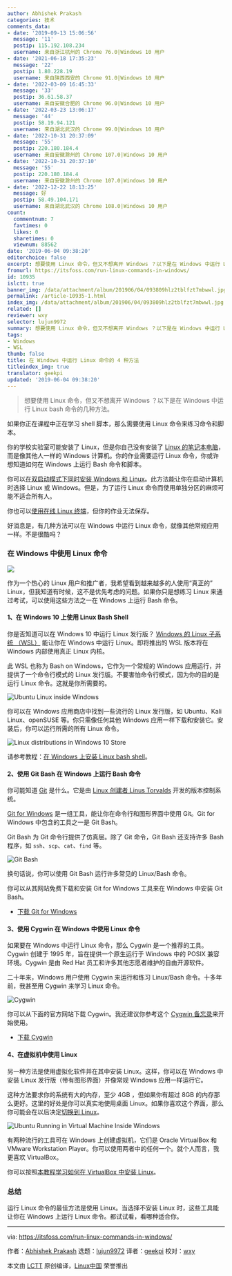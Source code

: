 ```yaml
---
author: Abhishek Prakash
categories: 技术
comments_data:
- date: '2019-09-13 15:06:56'
  message: '11'
  postip: 115.192.108.234
  username: 来自浙江杭州的 Chrome 76.0|Windows 10 用户
- date: '2021-06-18 17:35:23'
  message: '22'
  postip: 1.80.228.19
  username: 来自陕西西安的 Chrome 91.0|Windows 10 用户
- date: '2022-03-09 16:45:33'
  message: '33'
  postip: 36.61.58.37
  username: 来自安徽合肥的 Chrome 96.0|Windows 10 用户
- date: '2022-03-23 13:06:17'
  message: '44'
  postip: 58.19.94.121
  username: 来自湖北武汉的 Chrome 99.0|Windows 10 用户
- date: '2022-10-31 20:37:09'
  message: '55'
  postip: 220.180.184.4
  username: 来自安徽滁州的 Chrome 107.0|Windows 10 用户
- date: '2022-10-31 20:37:10'
  message: '55'
  postip: 220.180.184.4
  username: 来自安徽滁州的 Chrome 107.0|Windows 10 用户
- date: '2022-12-22 18:13:25'
  message: 好
  postip: 58.49.104.171
  username: 来自湖北武汉的 Chrome 108.0|Windows 10 用户
count:
  commentnum: 7
  favtimes: 0
  likes: 0
  sharetimes: 0
  viewnum: 88562
date: '2019-06-04 09:38:20'
editorchoice: false
excerpt: 想要使用 Linux 命令，但又不想离开 Windows ？以下是在 Windows 中运行 Linux bash 命令的几种方法。
fromurl: https://itsfoss.com/run-linux-commands-in-windows/
id: 10935
islctt: true
banner_img: /data/attachment/album/201906/04/093809hlz2tblfzt7mbwwl.jpg
permalink: /article-10935-1.html
index_img: /data/attachment/album/201906/04/093809hlz2tblfzt7mbwwl.jpg.thumb.jpg
related: []
reviewer: wxy
selector: lujun9972
summary: 想要使用 Linux 命令，但又不想离开 Windows ？以下是在 Windows 中运行 Linux bash 命令的几种方法。
tags:
- Windows
- WSL
thumb: false
title: 在 Windows 中运行 Linux 命令的 4 种方法
titleindex_img: true
translator: geekpi
updated: '2019-06-04 09:38:20'
---
```



> 
> 想要使用 Linux 命令，但又不想离开 Windows ？以下是在 Windows 中运行 Linux bash 命令的几种方法。
> 
> 
> 


如果你正在课程中正在学习 shell 脚本，那么需要使用 Linux 命令来练习命令和脚本。


你的学校实验室可能安装了 Linux，但是你自己没有安装了 [Linux 的笔记本电脑](https://itsfoss.com/get-linux-laptops/)，而是像其他人一样的 Windows 计算机。你的作业需要运行 Linux 命令，你或许想知道如何在 Windows 上运行 Bash 命令和脚本。


你可以[在双启动模式下同时安装 Windows 和 Linux](https://itsfoss.com/guide-install-linux-mint-16-dual-boot-windows/)。此方法能让你在启动计算机时选择 Linux 或 Windows。但是，为了运行 Linux 命令而使用单独分区的麻烦可能不适合所有人。


你也可以[使用在线 Linux 终端](https://itsfoss.com/online-linux-terminals/)，但你的作业无法保存。


好消息是，有几种方法可以在 Windows 中运行 Linux 命令，就像其他常规应用一样。不是很酷吗？


### 在 Windows 中使用 Linux 命令


![](/data/attachment/album/201906/04/093809hlz2tblfzt7mbwwl.jpg)


作为一个热心的 Linux 用户和推广者，我希望看到越来越多的人使用“真正的” Linux，但我知道有时候，这不是优先考虑的问题。如果你只是想练习 Linux 来通过考试，可以使用这些方法之一在 Windows 上运行 Bash 命令。


#### 1、在 Windows 10 上使用 Linux Bash Shell


你是否知道可以在 Windows 10 中运行 Linux 发行版？ [Windows 的 Linux 子系统 （WSL）](https://itsfoss.com/bash-on-windows/) 能让你在 Windows 中运行 Linux。即将推出的 WSL 版本将在 Windows 内部使用真正 Linux 内核。


此 WSL 也称为 Bash on Windows，它作为一个常规的 Windows 应用运行，并提供了一个命令行模式的 Linux 发行版。不要害怕命令行模式，因为你的目的是运行 Linux 命令。这就是你所需要的。


![Ubuntu Linux inside Windows](/data/attachment/album/201906/04/093824cbqqnuxwxw2bujdv.jpg)


你可以在 Windows 应用商店中找到一些流行的 Linux 发行版，如 Ubuntu、Kali Linux、openSUSE 等。你只需像任何其他 Windows 应用一样下载和安装它。安装后，你可以运行所需的所有 Linux 命令。


![Linux distributions in Windows 10 Store](/data/attachment/album/201906/04/093827s4ftvv96cgfcxzx3.jpg)


请参考教程：[在 Windows 上安装 Linux bash shell](https://itsfoss.com/install-bash-on-windows/)。


#### 2、使用 Git Bash 在 Windows 上运行 Bash 命令


你可能知道 [Git](https://itsfoss.com/basic-git-commands-cheat-sheet/) 是什么。它是由 [Linux 创建者 Linus Torvalds](https://itsfoss.com/linus-torvalds-facts/) 开发的版本控制系统。


[Git for Windows](https://gitforwindows.org/) 是一组工具，能让你在命令行和图形界面中使用 Git。Git for Windows 中包含的工具之一是 Git Bash。


Git Bash 为 Git 命令行提供了仿真层。除了 Git 命令，Git Bash 还支持许多 Bash 程序，如 `ssh`、`scp`、`cat`、`find` 等。


![Git Bash](/data/attachment/album/201906/04/093827fdzpf94zpa4zff2f.png)


换句话说，你可以使用 Git Bash 运行许多常见的 Linux/Bash 命令。


你可以从其网站免费下载和安装 Git for Windows 工具来在 Windows 中安装 Git Bash。


* [下载 Git for Windows](https://gitforwindows.org/)


#### 3、使用 Cygwin 在 Windows 中使用 Linux 命令


如果要在 Windows 中运行 Linux 命令，那么 Cygwin 是一个推荐的工具。Cygwin 创建于 1995 年，旨在提供一个原生运行于 Windows 中的 POSIX 兼容环境。Cygwin 是由 Red Hat 员工和许多其他志愿者维护的自由开源软件。


二十年来，Windows 用户使用 Cygwin 来运行和练习 Linux/Bash 命令。十多年前，我甚至用 Cygwin 来学习 Linux 命令。


![Cygwin](/data/attachment/album/201906/04/093828rf30f7f1hccch9p7.jpg)


你可以从下面的官方网站下载 Cygwin。我还建议你参考这个 [Cygwin 备忘录](http://www.voxforge.org/home/docs/cygwin-cheat-sheet)来开始使用。


* [下载 Cygwin](https://www.cygwin.com/)


#### 4、在虚拟机中使用 Linux


另一种方法是使用虚拟化软件并在其中安装 Linux。这样，你可以在 Windows 中安装 Linux 发行版（带有图形界面）并像常规 Windows 应用一样运行它。


这种方法要求你的系统有大的内存，至少 4GB ，但如果你有超过 8GB 的内存那么更好。这里的好处是你可以真实地使用桌面 Linux。如果你喜欢这个界面，那么你可能会在以后决定[切换到 Linux](https://itsfoss.com/reasons-switch-linux-windows-xp/)。


![Ubuntu Running in Virtual Machine Inside Windows](/data/attachment/album/201906/04/093829uonfnkniktn0jttt.jpg)


有两种流行的工具可在 Windows 上创建虚拟机，它们是 Oracle VirtualBox 和 VMware Workstation Player。你可以使用两者中的任何一个。就个人而言，我更喜欢 VirtualBox。


你可以按照[本教程学习如何在 VirtualBox 中安装 Linux](https://itsfoss.com/install-linux-in-virtualbox/)。


### 总结


运行 Linux 命令的最佳方法是使用 Linux。当选择不安装 Linux 时，这些工具能让你在 Windows 上运行 Linux 命令。都试试看，看哪种适合你。




---


via: <https://itsfoss.com/run-linux-commands-in-windows/>


作者：[Abhishek Prakash](https://itsfoss.com/author/abhishek/) 选题：[lujun9972](https://github.com/lujun9972) 译者：[geekpi](https://github.com/geekpi) 校对：[wxy](https://github.com/wxy)


本文由 [LCTT](https://github.com/LCTT/TranslateProject) 原创编译，[Linux中国](https://linux.cn/) 荣誉推出
